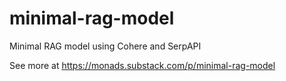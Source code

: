# minimal-rag-model
Minimal RAG model using Cohere and SerpAPI

See more at https://monads.substack.com/p/minimal-rag-model 
